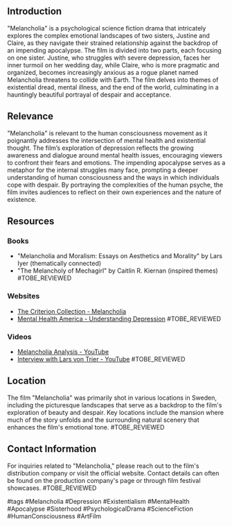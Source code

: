 ## Introduction
"Melancholia" is a psychological science fiction drama that intricately explores the complex emotional landscapes of two sisters, Justine and Claire, as they navigate their strained relationship against the backdrop of an impending apocalypse. The film is divided into two parts, each focusing on one sister. Justine, who struggles with severe depression, faces her inner turmoil on her wedding day, while Claire, who is more pragmatic and organized, becomes increasingly anxious as a rogue planet named Melancholia threatens to collide with Earth. The film delves into themes of existential dread, mental illness, and the end of the world, culminating in a hauntingly beautiful portrayal of despair and acceptance.

## Relevance
"Melancholia" is relevant to the human consciousness movement as it poignantly addresses the intersection of mental health and existential thought. The film’s exploration of depression reflects the growing awareness and dialogue around mental health issues, encouraging viewers to confront their fears and emotions. The impending apocalypse serves as a metaphor for the internal struggles many face, prompting a deeper understanding of human consciousness and the ways in which individuals cope with despair. By portraying the complexities of the human psyche, the film invites audiences to reflect on their own experiences and the nature of existence.

## Resources

### Books
- "Melancholia and Moralism: Essays on Aesthetics and Morality" by Lars Iyer (thematically connected)
- "The Melancholy of Mechagirl" by Caitlín R. Kiernan (inspired themes)
#TOBE_REVIEWED

### Websites
- [The Criterion Collection - Melancholia](https://www.criterion.com/films/29059-melancholia)
- [Mental Health America - Understanding Depression](https://www.mhanational.org/conditions/depression)
#TOBE_REVIEWED

### Videos
- [Melancholia Analysis - YouTube](https://www.youtube.com/watch?v=example)
- [Interview with Lars von Trier - YouTube](https://www.youtube.com/watch?v=example)
#TOBE_REVIEWED

## Location
The film "Melancholia" was primarily shot in various locations in Sweden, including the picturesque landscapes that serve as a backdrop to the film's exploration of beauty and despair. Key locations include the mansion where much of the story unfolds and the surrounding natural scenery that enhances the film's emotional tone.
#TOBE_REVIEWED

## Contact Information
For inquiries related to "Melancholia," please reach out to the film's distribution company or visit the official website. Contact details can often be found on the production company's page or through film festival showcases.
#TOBE_REVIEWED

#tags 
#Melancholia #Depression #Existentialism #MentalHealth #Apocalypse #Sisterhood #PsychologicalDrama #ScienceFiction #HumanConsciousness #ArtFilm
